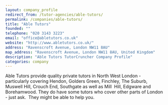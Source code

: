 ```yaml
---
layout: company_profile
redirect_from: /tutor-agencies/able-tutors/
permalink: /companies/able-tutors/
title: "Able Tutors"
founded: ""
telephone: "020 3143 3223"
email: "office@abletutors.co.uk"
website: "http://www.abletutors.co.uk/"
address: "Ravenscroft Avenue, London NW11 8AU"
map_address: "Ravenscroft Avenue, London NW11 8AU, United Kingdom"
description: "Able Tutors TutorCruncher Company Profile"
categories: company
---
```

Able Tutors provide quality private tutors in North West London - particularly covering Hendon, Golders Green, Finchley,
The Suburb, Muswell Hill, Crouch End, Southgate as well as Mill  Hill, Edgware and Borehamwood. They do have some tutors
who cover other parts of London - just ask.  They might be able to help you.
